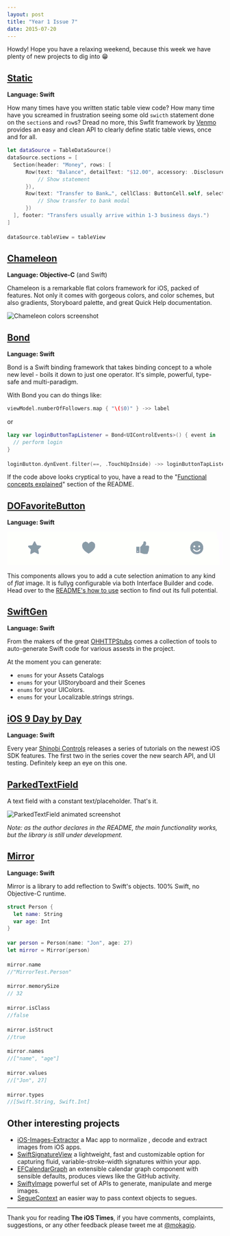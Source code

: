 ```yaml
---
layout: post
title: "Year 1 Issue 7"
date: 2015-07-20
---
```


Howdy! Hope you have a relaxing weekend, because this week we have plenty of new projects to dig into 😁

## [Static](https://github.com/venmo/Static)

**Language: Swift**

How many times have you written static table view code? How many time have you screamed in frustration seeing some old `swicth` statement done on the `section`s and `row`s? Dread no more, this Swfit framework by [Venmo](https://venmo.com/) provides an easy and clean API to clearly define static table views, once and for all.

```swift
let dataSource = TableDataSource()
dataSource.sections = [
  Section(header: "Money", rows: [
      Row(text: "Balance", detailText: "$12.00", accessory: .DisclosureIndicator, selection: {
          // Show statement
      }),
      Row(text: "Transfer to Bank…", cellClass: ButtonCell.self, selection: {
          // Show transfer to bank modal
      })
  ], footer: "Transfers usually arrive within 1-3 business days.")
]

dataSource.tableView = tableView
```

## [Chameleon](https://github.com/ViccAlexander/Chameleon)

**Language: Objective-C** (and Swift)

Chameleon is a remarkable flat colors framework for iOS, packed of features. Not only it comes with gorgeous colors, and color schemes, but also gradients, Storyboard palette, and great Quick Help documentation.

![Chameleon colors screenshot](https://camo.githubusercontent.com/2a1ed77e3950ac3908283d0a23970a6e1407e463/687474703a2f2f692e696d6775722e636f6d2f4873384943744a2e706e67)

## [Bond](https://github.com/SwiftBond/Bond)

**Language: Swift**

Bond is a Swift binding framework that takes binding concept to a whole new level - boils it down to just one operator. It's simple, powerful, type-safe and multi-paradigm.

With Bond you can do things like:

```swift
viewModel.numberOfFollowers.map { "\($0)" } ->> label
```

or

```swift
lazy var loginButtonTapListener = Bond<UIControlEvents>() { event in
  // perform login
}

loginButton.dynEvent.filter(==, .TouchUpInside) ->> loginButtonTapListener
```

If the code above looks cryptical to you, have a read to the "[Functional concepts explained](https://github.com/SwiftBond/Bond#functional-concepts-explained)" section of the README.

## [DOFavoriteButton](https://github.com/okmr-d/DOFavoriteButton)

**Language: Swift**

![DOFavoriteButton](https://raw.githubusercontent.com/okmr-d/okmr-d.github.io/master/img/DOFavoriteButton/demo.gif)

This components allows you to add a cute selection animation to any kind of _flat_ image. It is fullyg configurable via both Interface Builder and code. Head over to the [README's how to use](https://github.com/okmr-d/DOFavoriteButton#how-to-use) section to find out its full potential.

## [SwiftGen](https://github.com/AliSoftware/SwiftGen)

**Language: Swift**

From the makers of the great [OHHTTPStubs](https://github.com/AliSoftware/OHHTTPStubs) comes a collection of tools to auto-generate Swift code for various assests in the project.

At the moment you can generate:

* `enums` for your Assets Catalogs
* `enums` for your UIStoryboard and their Scenes
* `enums` for your UIColors.
* `enums` for your Localizable.strings strings.

## [iOS 9 Day by Day](https://github.com/shinobicontrols/iOS9-day-by-day)

**Language: Swift**

Every year [Shinobi Controls](https://www.shinobicontrols.com) releases a series of tutorials on the newest iOS SDK features. The first two in the series cover the new search API, and UI testing. Definitely keep an eye on this one.

## [ParkedTextField](https://github.com/gmertk/ParkedTextField)

A text field with a constant text/placeholder. That's it.

![ParkedTextField animated screenshot](https://raw.githubusercontent.com/gmertk/ParkedTextField/master/Screenshots/ParkedTextField.gif)

_Note: as the author declares in the README, the main functionality works, but the library is still under development._

## [Mirror](https://github.com/kostiakoval/Mirror)

**Language: Swift**

Mirror is a library to add reflection to Swift's objects. 100% Swift, no Objective-C runtime.

```swift
struct Person {
  let name: String
  var age: Int
}

var person = Person(name: "Jon", age: 27)
let mirror = Mirror(person)

mirror.name
//"MirrorTest.Person"

mirror.memorySize
// 32

mirror.isClass
//false

mirror.isStruct
//true

mirror.names
//["name", "age"]

mirror.values
//["Jon", 27]

mirror.types
//[Swift.String, Swift.Int]
```

## Other interesting projects

* [iOS-Images-Extractor](https://github.com/devcxm/iOS-Images-Extractor) a Mac app to normalize , decode and extract images from iOS apps.
* [SwiftSignatureView](https://github.com/alankarmisra/SwiftSignatureView) a lightweight, fast and customizable option for capturing fluid, variable-stroke-width signatures within your app.
* [EFCalendarGraph](https://github.com/eliotfowler/EFCalendarGraph) an extensible calendar graph component with sensible defaults, produces views like the GitHub activity.
* [SwiftyImage](https://github.com/devxoul/SwiftyImage) powerful set of APIs to generate, manipulate and merge images.
* [SegueContext](https://github.com/tokorom/SegueContext) an easier way to pass context objects to segues.

---

Thank you for reading **The iOS Times**, if you have comments, complaints, suggestions, or any other feedback please tweet me at [@mokagio](https://twitter.com/mokagio).
